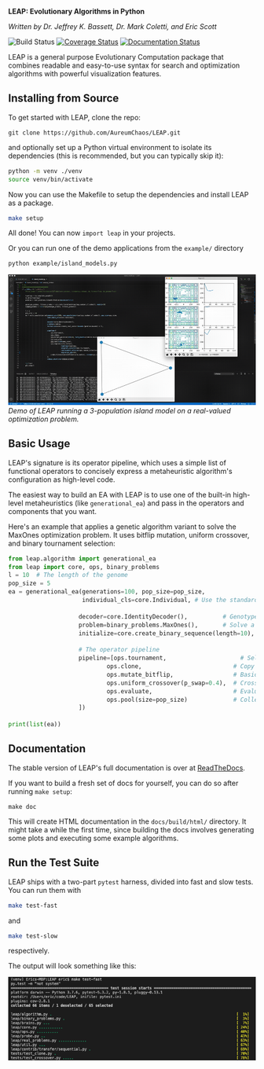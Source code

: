 **LEAP: Evolutionary Algorithms in Python**

*Written by Dr. Jeffrey K. Bassett, Dr. Mark Coletti, and Eric Scott*

![Build Status](https://travis-ci.org/AureumChaos/LEAP.svg?branch=master)
[![Coverage Status](https://coveralls.io/repos/github/AureumChaos/LEAP/badge.svg?branch=master)](https://coveralls.io/github/AureumChaos/LEAP?branch=master)
[![Documentation Status](https://readthedocs.org/projects/leap-gmu/badge/?version=latest)](https://leap-gmu.readthedocs.io/en/latest/?badge=latest)

LEAP is a general purpose Evolutionary Computation package that combines readable and easy-to-use syntax for search and
optimization algorithms with powerful <!-- distribution and --> visualization features.


<!-- ## Install with Pip -->

<!-- `pip install leap` -->



## Installing from Source

To get started with LEAP, clone the repo:

```
git clone https://github.com/AureumChaos/LEAP.git
```

and optionally set up a Python virtual environment to isolate its dependencies (this is recommended, but you can typically skip it):

```bash
python -m venv ./venv
source venv/bin/activate
```

Now you can use the Makefile to setup the dependencies and install LEAP as a package.

```bash
make setup
```

All done!  You can now `import leap` in your projects.

Or you can run one of the demo applications from the `example/` directory

```bash
python example/island_models.py
```

![Demo of LEAP running a 3-population island model on a real-valued optimization problem.](_static/island_model_animation.gif)
*Demo of LEAP running a 3-population island model on a real-valued optimization problem.*

## Basic Usage

LEAP's signature is its operator pipeline, which uses a simple list of functional operators to concisely express a
metaheuristic algorithm's configuration as high-level code.

The easiest way to build an EA with LEAP is to use one of the built-in high-level metaheuristics (like 
`generational_ea`) and pass in the operators and components that you want.

Here's an example that applies a genetic algorithm variant to solve the MaxOnes optimization problem.  It uses 
bitflip mutation, uniform crossover, and binary tournament selection:

```Python
from leap.algorithm import generational_ea
from leap import core, ops, binary_problems
l = 10  # The length of the genome
pop_size = 5
ea = generational_ea(generations=100, pop_size=pop_size,
                     individual_cls=core.Individual, # Use the standard Individual as the prototype for the population

                    decoder=core.IdentityDecoder(),          # Genotype and phenotype are the same for this task
                    problem=binary_problems.MaxOnes(),       # Solve a MaxOnes Boolean optimization problem
                    initialize=core.create_binary_sequence(length=10),  # Initial genomes are random binary sequences

                    # The operator pipeline
                    pipeline=[ops.tournament,                     # Select parents via tournament selection
                            ops.clone,                          # Copy them (just to be safe)
                            ops.mutate_bitflip,                 # Basic mutation: defaults to a 1/L mutation rate
                            ops.uniform_crossover(p_swap=0.4),  # Crossover with a 40% chance of swapping each gene
                            ops.evaluate,                       # Evaluate fitness
                            ops.pool(size=pop_size)             # Collect offspring into a new population
                    ])

print(list(ea))
```


## Documentation

The stable version of LEAP's full documentation is over at [ReadTheDocs](https://leap_gmu.readthedocs.io/).

If you want to build a fresh set of docs for yourself, you can do so after running `make setup`:

```
make doc
```

This will create HTML documentation in the `docs/build/html/` directory.  It might take a while the first time,
since building the docs involves generating some plots and executing some example algorithms.

## Run the Test Suite

LEAP ships with a two-part `pytest` harness, divided into fast and slow tests.  You can run them with 

```bash
make test-fast
```
and 

```bash
make test-slow
```

respectively.

The output will look something like this:

![pytest output example](_static/pytest_output.png)